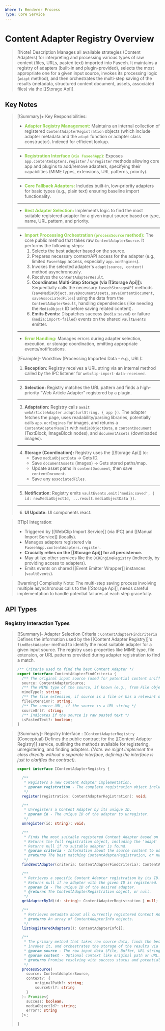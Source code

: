 ```yaml
---
Where ?: Renderer Process
Type: Core Service
---
```


#  Content Adapter Registry Overview

> [!Note] Description
> Manages all available strategies (Content Adapters) for interpreting and processing various types of raw content (files, URLs, pasted text) imported into Faseeh. It maintains a registry of adapters (built-in and plugin-provided), selects the most appropriate one for a given input source, invokes its processing logic (`adapt` method), and then orchestrates the multi-step saving of the results (metadata, structured content document, assets, associated files) via the [[Storage Api]].

## Key Notes

> [!Summary]+ Key Responsibilities:
> - <span style="font-weight:bold; color:rgb(146, 208, 80)">Adapter Registry Management:</span> Maintains an internal collection of registered `ContentAdapterRegistration` objects (which include adapter metadata and the `adapt` function or adapter class constructor). Indexed for efficient lookup.
> ---
> - <span style="font-weight:bold; color:rgb(146, 208, 80)">Registration Interface (`via FaseehApp`):</span> Exposes `app.contentAdapters.register` / `unregister` methods allowing core app and plugins to add/remove adapters, specifying their capabilities (MIME types, extensions, URL patterns, priority).
> ---
> - <span style="font-weight:bold; color:rgb(146, 208, 80)">Core Fallback Adapters:</span> Includes built-in, low-priority adapters for basic types (e.g., plain text) ensuring baseline import functionality.
> ---
> - <span style="font-weight:bold; color:rgb(146, 208, 80)">Best Adapter Selection:</span> Implements logic to find the most suitable registered adapter for a given input source based on type, name, URL pattern, and priority.
> ---
> - <span style="font-weight:bold; color:rgb(146, 208, 80)">Import Processing Orchestration (`processSource` method):</span> The core public method that takes raw `ContentAdapterSource`. It performs the following steps:
>     1.  Selects the best adapter based on the source.
>     2.  Prepares necessary context/API access for the adapter (e.g., limited `FaseehApp` access, especially `app.ocrEngines`).
>     3.  Invokes the selected adapter's `adapt(source, context)` method asynchronously.
>     4.  Receives the `ContentAdapterResult`.
>     5.  **Coordinates Multi-Step Storage (via [[Storage Api]]):** Sequentially calls the necessary `faseehStorageAPI` methods (`saveMediaObject`, `saveDocumentAssets`, `saveContentDocument`, `saveAssociatedFiles`) using the data from the `ContentAdapterResult`, handling dependencies (like needing the `MediaObject` ID before saving related content).
>     6.  **Emits Events:** Dispatches success (`media:saved`) or failure (`media:import-failed`) events on the shared `vaultEvents` emitter.
> ---
> - <span style="font-weight:bold; color:rgb(146, 208, 80)">Error Handling:</span> Manages errors during adapter selection, execution, or storage coordination, emitting appropriate events/notifications.

> [!Example]- Workflow (Processing Imported Data - e.g., URL):
> 1.  **Reception:** Registry receives a URL string via an internal method called by the IPC listener for `webclip-import-data-received`.
> ---
> 2.  **Selection:** Registry matches the URL pattern and finds a high-priority "Web Article Adapter" registered by a plugin.
> ---
> 3.  **Adaptation:** Registry calls `await webArticleAdapter.adapt(urlString, { app })`. The adapter fetches the page, uses readability/parsing libraries, potentially calls `app.ocrEngines` for images, and returns a `ContentAdapterResult` with `mediaObjectData`, a `contentDocument` (TextBlock, ImageBlock nodes), and `documentAssets` (downloaded images).
> ---
> 4.  **Storage (Coordination):** Registry uses the [[Storage Api]] to:
>     *   Save `mediaObjectData` -> Gets ID.
>     *   Save `documentAssets` (images) -> Gets stored paths/map.
>     *   Update asset paths in `contentDocument`, then save `contentDocument`.
>     *   Save any `associatedFiles`.
> ---
> 5.  **Notification:** Registry emits `vaultEvents.emit('media:saved', { id: newMediaObjectId, ...result.mediaObjectData })`.
> ---
> 6.  **UI Update:** UI components react.

> [!Tip] Integration:
> - Triggered by [[WebClip Import Service]] (via IPC) and [[Manual Import Service]] (locally).
> - Manages adapters registered via `FaseehApp.contentAdapters.register`.
> - **Crucially relies on the [[Storage Api]] for all persistence.**
> - May utilize other services like the `OCREngineRegistry` (indirectly, by providing access to adapters).
> - Emits events on shared [[Event Emitter Wrapper]] instances (`vaultEvents`).

> [!warning] Complexity Note:
> The multi-step saving process involving multiple asynchronous calls to the [[Storage Api]], needs careful implementation to handle potential failures at each step gracefully.

## API Types

### Registry Interaction Types

> [!Summary]- Adapter Selection Criteria : `ContentAdapterFindCriteria`
> Defines the information used by the [[Content Adapter Registry]]'s `findBestAdapter` method to identify the most suitable adapter for a given input source. The registry uses properties like MIME type, file extension, or URL patterns provided during adapter registration to find a match.
> ```ts
> /** Criteria used to find the best Content Adapter */
> export interface ContentAdapterFindCriteria {
>   /** The original input source (used for potential content sniffing or complex matching) */
>   source: ContentAdapterSource;
>   /** The MIME type of the source, if known (e.g., from File object or HTTP headers) */
>   mimeType?: string;
>   /** The file extension, if source is a file or has a relevant name */
>   fileExtension?: string;
>   /** The source URL, if the source is a URL string */
>   sourceUrl?: string;
>   /** Indicates if the source is raw pasted text */
>   isPastedText?: boolean;
> }
> ```

> [!Summary]- Registry Interface : `IContentAdapterRegistry` (Conceptual)
> Defines the public contract for the [[Content Adapter Registry]] service, outlining the methods available for registering, unregistering, and finding adapters. *(Note: we might implement the class directly without a separate interface, defining the interface is just to clarifies the contract).*
> ```typescript
> export interface IContentAdapterRegistry {
>
>   /**
>    * Registers a new Content Adapter implementation.
>    * @param registration - The complete registration object including metadata and the adapt logic.
>    */
>   register(registration: ContentAdapterRegistration): void;
>
>   /**
>    * Unregisters a Content Adapter by its unique ID.
>    * @param id - The unique ID of the adapter to unregister.
>    */
>   unregister(id: string): void;
>
>   /**
>    * Finds the most suitable registered Content Adapter based on the provided source info.
>    * Returns the full registration object, including the 'adapt' function.
>    * Returns null if no suitable adapter is found.
>    * @param criteria - Information about the source content to use for matching.
>    * @returns The best matching ContentAdapterRegistration, or null.
>    */
>   findBestAdapter(criteria: ContentAdapterFindCriteria): ContentAdapterRegistration | null;
>
>   /**
>    * Retrieves a specific Content Adapter registration by its ID.
>    * Returns null if no adapter with the given ID is registered.
>    * @param id - The unique ID of the desired adapter.
>    * @returns The ContentAdapterRegistration object, or null.
>    */
>   getAdapterById(id: string): ContentAdapterRegistration | null;
>
>   /**
>    * Retrieves metadata about all currently registered Content Adapters.
>    * @returns An array of ContentAdapterInfo objects.
>    */
>   listRegisteredAdapters(): ContentAdapterInfo[];
>
>   /**
>    * The primary method that takes raw source data, finds the best adapter,
>    * invokes it, and orchestrates the storage of the results via the Storage API.
>    * @param source - The raw input data (File, Buffer, URL string, text string).
>    * @param context - Optional context like original path or URL.
>    * @returns Promise resolving with success status and potentially the new MediaObject ID or error info.
>    */
>   processSource(
> 	  source: ContentAdapterSource, 
> 	  context?: { 
> 		  originalPath?: string; 
> 		  sourceUrl?: string 
> 	  }
>   ): Promise<{ 
> 	  success: boolean; 
> 	  mediaObjectId?: string; 
> 	  error?: string 
>   }>;
>
> }
> ```

